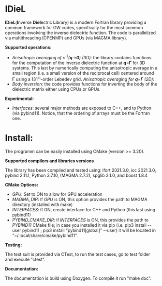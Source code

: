 # IDieL

**IDieL**(**I**nverse **Diel**ectric **L**ibrary) is a modern Fortran library providing a common framework for GW codes, specifically for the most common operations involving the inverse dielectric function. The code is parallelized via multithreading (OPENMP) and GPUs (via MAGMA library). 

**Supported operations:**
* _Anisotropic averaging of ε<sup>-1</sup>(**q**→**0**) (3D)_: the library contains functions for the computation of the inverse dielectric function at **q**=**Γ** for 3D systems. This last by numerically computing the anisotropic average in a small region (i.e. a small version of the reciprocal cell) centered around  **Γ** using a 131<sup>st</sup>-order Lebedev grid.
*_Anisotropic averaging for **q**=**Γ** (2D)_*:
* _Body inversion_: the code provides functions for inverting the body of the dielectric matrix either using CPUs or GPUs.

**Experimental:**
* _Interfaces_: several major methods are exposed to C++, and to Python (via pybind11). Notice, that the ordering of arrays must be the Fortran one.

# Install:

The programm can be easily installed using CMake (version >= 3.20).

**Supported compilers and libraries versions**

The library has been compiled and tested using: ifort 2021.3.0, icc 2021.3.0, pybind 2.11.1, Python 3.7.10, (MAGMA 2.7.2), spglib 2.1.0, and boost 1.8.4

**CMake Options:**

* _GPU_: Set to ON to allow for GPU acceleration
* _MAGMA_DIR_: If _GPU_ is ON, this option provides the path to MAGMA directory (installed with make)
* _INTERFACES_: If ON, create interface for C++ and Python (this last using pybind11)  
* _PYBIND_CMAKE_DIR_: If _INTERFACES_ is ON, this provides the path to _PYBIND11_ CMake file; in case you installed it via pip (i.e. pip3 install --user pybind11
; pip3 install "pybind11[global]" --user) it will be located in "~/.local/share/cmake/pybind11".

**Testing:**

The test suit is provided via CTest, to run the test cases, go to test folder and execute "ctest".

**Documentation:**

The documentation is build using Doxygen. To compile it run "make doc".
